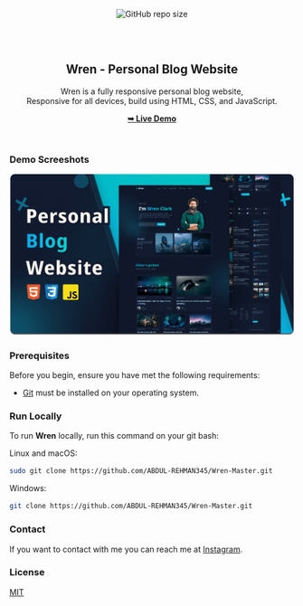 <div align="center">
  
  ![GitHub repo size](https://img.shields.io/github/repo-size/codewithsadee/wren)
  
  <br />
  <br />

  <h2 align="center">Wren - Personal Blog Website</h2>

  Wren is a fully responsive personal blog website, <br />Responsive for all devices, build using HTML, CSS, and JavaScript.

  <a href=""><strong>➥ Live Demo</strong></a>

</div>

<br />

### Demo Screeshots

![Wren Desktop Demo](./readme-images/desktop.png "Desktop Demo")

### Prerequisites

Before you begin, ensure you have met the following requirements:

* [Git](https://git-scm.com/downloads "Download Git") must be installed on your operating system.

### Run Locally

To run **Wren** locally, run this command on your git bash:

Linux and macOS:

```bash
sudo git clone https://github.com/ABDUL-REHMAN345/Wren-Master.git
```

Windows:

```bash
git clone https://github.com/ABDUL-REHMAN345/Wren-Master.git
```

### Contact

If you want to contact with me you can reach me at [Instagram](https://www.instagram.com/coder_life98/).

### License

[MIT](https://choosealicense.com/licenses/mit/)
